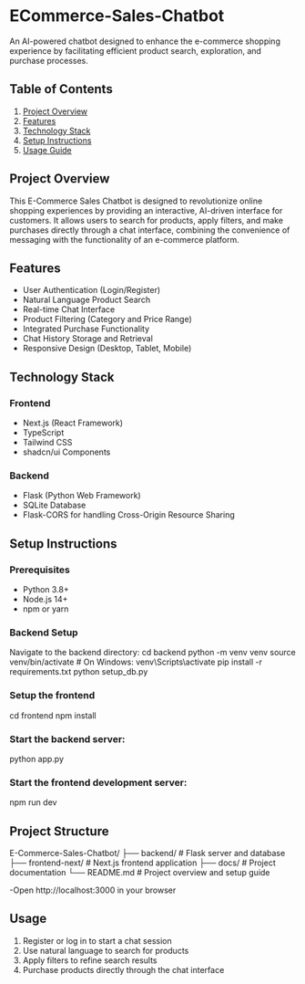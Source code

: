 # ECommerce-Sales-Chatbot

An AI-powered chatbot designed to enhance the e-commerce shopping experience by facilitating efficient product search, exploration, and purchase processes.

## Table of Contents
1. [Project Overview](#project-overview)
2. [Features](#features)
3. [Technology Stack](#technology-stack)
4. [Setup Instructions](#setup-instructions)
5. [Usage Guide](#usage-guide)

## Project Overview

This E-Commerce Sales Chatbot is designed to revolutionize online shopping experiences by providing an interactive, AI-driven interface for customers. It allows users to search for products, apply filters, and make purchases directly through a chat interface, combining the convenience of messaging with the functionality of an e-commerce platform.

## Features

- User Authentication (Login/Register)
- Natural Language Product Search
- Real-time Chat Interface
- Product Filtering (Category and Price Range)
- Integrated Purchase Functionality
- Chat History Storage and Retrieval
- Responsive Design (Desktop, Tablet, Mobile)

## Technology Stack

### Frontend
- Next.js (React Framework)
- TypeScript
- Tailwind CSS
- shadcn/ui Components

### Backend
- Flask (Python Web Framework)
- SQLite Database
- Flask-CORS for handling Cross-Origin Resource Sharing

## Setup Instructions

### Prerequisites
- Python 3.8+
- Node.js 14+
- npm or yarn

### Backend Setup
Navigate to the backend directory:
cd backend
python -m venv venv
source venv/bin/activate  # On Windows: venv\Scripts\activate
pip install -r requirements.txt
python setup_db.py

### Setup the frontend
cd frontend
npm install


### Start the backend server:
python app.py

### Start the frontend development server:
npm run dev


## Project Structure
E-Commerce-Sales-Chatbot/
├── backend/           # Flask server and database
├── frontend-next/    # Next.js frontend application
├── docs/            # Project documentation
└── README.md        # Project overview and setup guide



-Open http://localhost:3000 in your browser

## Usage

1. Register or log in to start a chat session
2. Use natural language to search for products
3. Apply filters to refine search results
4. Purchase products directly through the chat interface


